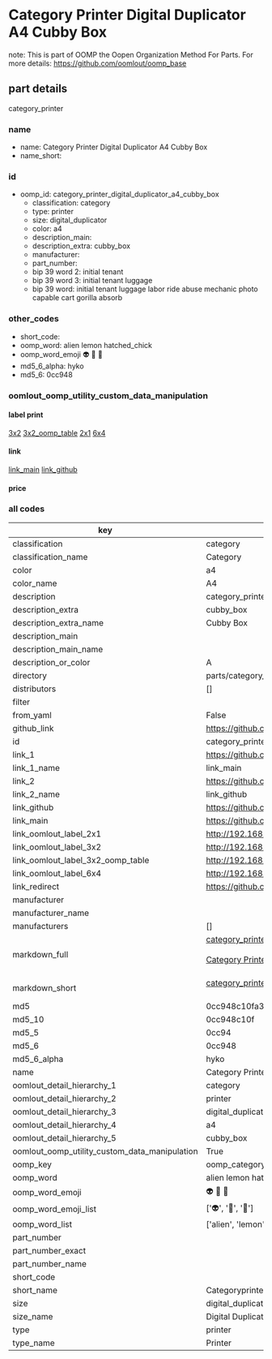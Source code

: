 # Category Printer Digital Duplicator A4 Cubby Box  

note: This is part of OOMP the Oopen Organization Method For Parts. For more details: https://github.com/oomlout/oomp_base

##  part details
  



category_printer



### name
* name: Category Printer Digital Duplicator A4 Cubby Box
* name_short: 
### id
* oomp_id: category_printer_digital_duplicator_a4_cubby_box
  * classification: category
  * type: printer
  * size: digital_duplicator
  * color: a4
  * description_main: 
  * description_extra: cubby_box
  * manufacturer: 
  * part_number: 
  * bip 39 word 2: initial tenant
  * bip 39 word 3: initial tenant luggage
  * bip 39 word: initial tenant luggage labor ride abuse mechanic photo capable cart gorilla absorb

### other_codes
* short_code: 
* oomp_word: alien lemon hatched_chick
* oomp_word_emoji :alien: :lemon: :hatched_chick:
* md5_6_alpha: hyko
* md5_6: 0cc948






### oomlout_oomp_utility_custom_data_manipulation
#### label print
[3x2](http://192.168.1.245:1112/?label=oomp%20hyko)
[3x2_oomp_table](http://192.168.1.108:1112/?label=oomp%20hyko)
[2x1](http://192.168.1.242:1112/?label=oomp%20hyko)
[6x4](http://192.168.1.55:1112/?label=oomp%20hyko)    

#### link

[link_main](https://github.com/oomlout/oomlout_oomp_version_1_messy/tree/main/parts/category_printer_digital_duplicator_a4_cubby_box) [link_github](https://github.com/oomlout/oomlout_oomp_version_1_messy/tree/main/parts/category_printer_digital_duplicator_a4_cubby_box)                             

#### price







### all codes 
| key | value |  
| --- | --- |  
| classification | category |  
| classification_name | Category |  
| color | a4 |  
| color_name | A4 |  
| description | category_printer |  
| description_extra | cubby_box |  
| description_extra_name | Cubby Box |  
| description_main |  |  
| description_main_name |  |  
| description_or_color | A  |  
| directory | parts/category_printer_digital_duplicator_a4_cubby_box |  
| distributors | [] |  
| filter |  |  
| from_yaml | False |  
| github_link | https://github.com/oomlout/oomlout_oomp_part_src/tree/main/parts/category_printer_digital_duplicator_a4_cubby_box |  
| id | category_printer_digital_duplicator_a4_cubby_box |  
| link_1 | https://github.com/oomlout/oomlout_oomp_version_1_messy/tree/main/parts/category_printer_digital_duplicator_a4_cubby_box |  
| link_1_name | link_main |  
| link_2 | https://github.com/oomlout/oomlout_oomp_version_1_messy/tree/main/parts/category_printer_digital_duplicator_a4_cubby_box |  
| link_2_name | link_github |  
| link_github | https://github.com/oomlout/oomlout_oomp_version_1_messy/tree/main/parts/category_printer_digital_duplicator_a4_cubby_box |  
| link_main | https://github.com/oomlout/oomlout_oomp_version_1_messy/tree/main/parts/category_printer_digital_duplicator_a4_cubby_box |  
| link_oomlout_label_2x1 | http://192.168.1.242:1112/?label=oomp%20hyko |  
| link_oomlout_label_3x2 | http://192.168.1.245:1112/?label=oomp%20hyko |  
| link_oomlout_label_3x2_oomp_table | http://192.168.1.108:1112/?label=oomp%20hyko |  
| link_oomlout_label_6x4 | http://192.168.1.55:1112/?label=oomp%20hyko |  
| link_redirect | https://github.com/oomlout/oomlout_oomp_version_1_messy/tree/main/parts/category_printer_digital_duplicator_a4_cubby_box |  
| manufacturer |  |  
| manufacturer_name |  |  
| manufacturers | [] |  
| markdown_full | [category_printer_digital_duplicator_a4_cubby_box](none)<br>[](none)<br>[Category Printer Digital Duplicator A4 Cubby Box](none)<br><br> |  
| markdown_short | [category_printer_digital_duplicator_a4_cubby_box](none)<br><br> |  
| md5 | 0cc948c10fa3b14404dcb7c509b7c39f |  
| md5_10 | 0cc948c10f |  
| md5_5 | 0cc94 |  
| md5_6 | 0cc948 |  
| md5_6_alpha | hyko |  
| name | Category Printer Digital Duplicator A4 Cubby Box |  
| oomlout_detail_hierarchy_1 | category |  
| oomlout_detail_hierarchy_2 | printer |  
| oomlout_detail_hierarchy_3 | digital_duplicator |  
| oomlout_detail_hierarchy_4 | a4 |  
| oomlout_detail_hierarchy_5 | cubby_box |  
| oomlout_oomp_utility_custom_data_manipulation | True |  
| oomp_key | oomp_category_printer_digital_duplicator_a4_cubby_box |  
| oomp_word | alien lemon hatched_chick |  
| oomp_word_emoji | :alien: :lemon: :hatched_chick: |  
| oomp_word_emoji_list | [':alien:', ':lemon:', ':hatched_chick:'] |  
| oomp_word_list | ['alien', 'lemon', 'hatched_chick'] |  
| part_number |  |  
| part_number_exact |  |  
| part_number_name |  |  
| short_code |  |  
| short_name | Categoryprinter |  
| size | digital_duplicator |  
| size_name | Digital Duplicator |  
| type | printer |  
| type_name | Printer |  

